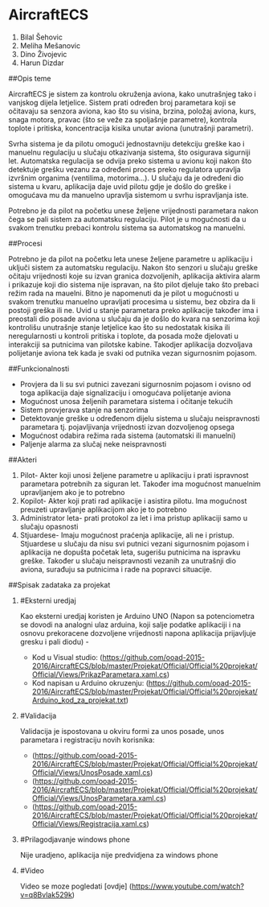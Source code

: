 ﻿# AircraftECS

1. Bilal Šehovic
2. Meliha Mešanovic
3. Dino Živojevic
4. Harun Dizdar


##Opis teme

AircraftECS je sistem za kontrolu okruženja aviona, kako unutrašnjeg tako
i vanjskog dijela letjelice. Sistem prati određen broj parametara koji se 
očitavaju sa senzora aviona, kao što su visina, brzina, položaj aviona, 
kurs, snaga motora, pravac (što se veže za spoljašnje parametre), kontrola 
toplote i pritiska, koncentracija kisika unutar aviona (unutrašnji parametri).

Svrha sistema je da pilotu omogući jednostavniju detekciju greške kao i
manuelnu regulaciju u slučaju otkazivanja sistema, što osigurava sigurniji let.
Automatska regulacija se odvija  preko sistema u avionu koji nakon što 
detektuje grešku vezanu za određeni proces preko regulatora upravlja 
izvršnim organima (ventilima, motorima...). U slučaju da je određeni 
dio sistema u kvaru, aplikacija daje uvid pilotu gdje je došlo do greške
i omogućava mu da manuelno upravlja sistemom u svrhu ispravljanja iste.


Potrebno je da pilot na početku unese željene vrijednosti parametara
nakon čega se pali sistem za automatsku regulaciju. Pilot je u mogućnosti
da u svakom trenutku prebaci kontrolu sistema sa automatskog na manuelni.




##Procesi

Potrebno je da pilot na početku leta unese željene parametre u aplikaciju
i uključi sistem za automatsku regulaciju. Nakon što senzori u slučaju greške
očitaju vrijednosti koje su izvan granica dozvoljenih, aplikacija aktivira alarm
i prikazuje koji dio sistema nije ispravan, na što pilot djeluje tako što prebaci
režim rada na mauelni. Bitno je napomenuti da je pilot u mogućnosti u svakom trenutku
manuelno upravljati procesima u sistemu, bez obzira da li postoji greška ili ne.
Uvid u stanje parametara preko aplikacije također ima i preostali dio posade aviona
u slučaju da je došlo do kvara na senzorima koji kontrolišu unutrašnje stanje letjelice
kao što su nedostatak kisika ili neregularnosti u kontroli pritiska i toplote, da posada 
može djelovati u interakciji sa putnicima van pilotske kabine. Takodjer aplikacija 
dozvoljava polijetanje aviona tek kada je svaki od putnika vezan sigurnosnim pojasom.



##Funkcionalnosti

* Provjera da li su svi putnici zavezani sigurnosnim pojasom i ovisno 
  od toga aplikacija daje signalizaciju i omogućava polijetanje aviona
* Mogućnost unosa željenih parametara sistema i očitanje tekućih
* Sistem provjerava stanje na senzorima
* Detektovanje greške u određenom dijelu sistema u slučaju neispravnosti
  parametara tj. pojavljivanja vrijednosti izvan dozvoljenog opsega
* Mogućnost odabira režima rada sistema (automatski ili manuelni)
* Paljenje alarma za slučaj neke neispravnosti




##Akteri

1. Pilot- Akter koji unosi željene parametre u aplikaciju i prati ispravnost parametara
   potrebnih za siguran let. Također ima mogućnost manuelnim upravljanjem ako je  to potrebno
2. Kopilot- Akter koji prati rad aplikacije i asistira pilotu. Ima mogućnost preuzeti upravljanje aplikacijom
   ako je to potrebno
3. Administrator leta- prati protokol za let i ima pristup aplikaciji samo u slučaju opasnosti
4. Stjuardese- Imaju mogućnost praćenja aplikacije, ali ne i pristup. Stjuardese u slučaju da nisu svi putnici vezani
   sigurnosnim pojasom i aplikacija ne dopušta početak leta, sugerišu putnicima na ispravku greške. Također u slučaju 
   neispravnosti vezanih za unutrašnji dio aviona, surađuju sa putnicima i rade na popravci situacije.


##Spisak zadataka za projekat

1. #Eksterni uredjaj

   Kao eksterni uredjaj koristen je Arduino UNO (Napon sa potenciometra se dovodi na analogni ulaz arduina, koji salje podatke
   aplikaciji i na osnovu prekoracene dozvoljene vrijednosti napona aplikacija prijavljuje gresku i pali diodu) - 
   - Kod u Visual studio: (https://github.com/ooad-2015-2016/AircraftECS/blob/master/Projekat/Official/Official%20projekat/Official/Views/PrikazParametara.xaml.cs)
   - Kod napisan u Arduino okruzenju: (https://github.com/ooad-2015-2016/AircraftECS/blob/master/Projekat/Official/Official%20projekat/Arduino_kod_za_projekat.txt)

2. #Validacija
   
   Validacija je ispostovana u okviru formi za unos posade, unos parametara i registraciju novih korisnika:
   - (https://github.com/ooad-2015-2016/AircraftECS/blob/master/Projekat/Official/Official%20projekat/Official/Views/UnosPosade.xaml.cs)
   - (https://github.com/ooad-2015-2016/AircraftECS/blob/master/Projekat/Official/Official%20projekat/Official/Views/UnosParametara.xaml.cs)
   - (https://github.com/ooad-2015-2016/AircraftECS/blob/master/Projekat/Official/Official%20projekat/Official/Views/Registracija.xaml.cs)

3. #Prilagodjavanje windows phone

   Nije uradjeno, aplikacija nije predvidjena za windows phone

4. #Video

   Video se moze pogledati [ovdje] (https://www.youtube.com/watch?v=q8Bvlak529k)

